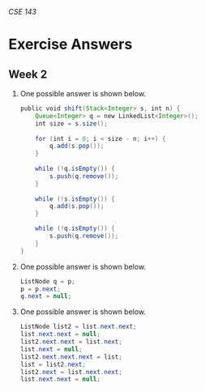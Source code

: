 _CSE 143_
# Exercise Answers
## Week 2

1. One possible answer is shown below.

	```java
	public void shift(Stack<Integer> s, int n) {
		Queue<Integer> q = new LinkedList<Integer>();
		int size = s.size();
		    
		for (int i = 0; i < size - n; i++) {
			q.add(s.pop());
		}
		    
		while (!q.isEmpty()) {
			s.push(q.remove());
		}
		    
		while (!s.isEmpty()) {
			q.add(s.pop());
		}

		while (!q.isEmpty()) {
			s.push(q.remove());
		}
	}
	```

1. One possible answer is shown below.

	```java
	ListNode q = p;
	p = p.next;
	q.next = null;
	```

1. One possible answer is shown below. 

	```java
	ListNode list2 = list.next.next;
	list.next.next = null;
	list2.next.next = list.next;
	list.next = null;
	list2.next.next.next = list;
	list = list2.next;
	list2.next = list.next.next;
	list.next.next = null;
	```